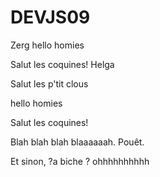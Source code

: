 # DEVJS09

Zerg
hello homies

Salut les coquines!
Helga


Salut les p'tit clous


hello homies

Salut les coquines!

Blah blah blah blaaaaaah. Pouêt.

Et sinon, ?a biche ?
 ohhhhhhhhhh
